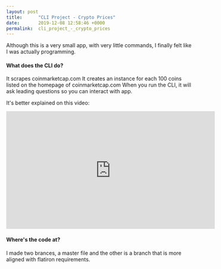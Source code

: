 ```yaml
---
layout: post
title:      "CLI Project - Crypto Prices"
date:       2019-12-08 12:58:46 +0000
permalink:  cli_project_-_crypto_prices
---
```


 


Although this is a very small app, with very little commands, I finally felt like I was actually programming. 


#### What does the CLI do?

It scrapes coinmarketcap.com
It creates an instance for each 100 coins listed on the homepage of coinmarketcap.com
When you run the CLI, it will ask leading questions so you can interact with app.

It's better explained on this video:

<iframe width="560" height="315" src="https://www.youtube.com/embed/jGt6ev5CRK8" frameborder="0" allow="accelerometer; autoplay; encrypted-media; gyroscope; picture-in-picture" allowfullscreen></iframe>

#### Where's the code at?
I made two brances, a master file and the other is a branch that is more aligned with flatiron requirements. 

